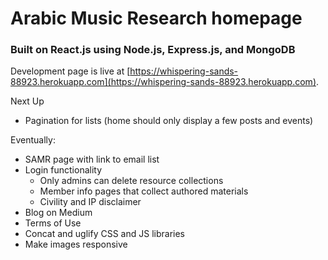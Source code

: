 # Arabic Music Research homepage

### Built on React.js using Node.js, Express.js, and MongoDB

Development page is live at [https://whispering-sands-88923.herokuapp.com](https://whispering-sands-88923.herokuapp.com).

Next Up
* Pagination for lists (home should only display a few posts and events)

Eventually:
* SAMR page with link to email list
* Login functionality
    * Only admins can delete resource collections
    * Member info pages that collect authored materials
    * Civility and IP disclaimer
* Blog on Medium
* Terms of Use
* Concat and uglify CSS and JS libraries
* Make images responsive
